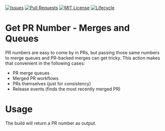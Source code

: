 <!-- Badges -->
[![Issues](https://img.shields.io/github/issues/bcgov/action-get-pr)](/../../issues)
[![Pull Requests](https://img.shields.io/github/issues-pr/bcgov/action-get-pr)](/../../pulls)
[![MIT License](https://img.shields.io/github/license/bcgov/action-get-pr.svg)](/LICENSE)
[![Lifecycle](https://img.shields.io/badge/Lifecycle-Experimental-339999)](https://github.com/bcgov/repomountie/blob/master/doc/lifecycle-badges.md)

# Get PR Number - Merges and Queues

PR numbers are easy to come by in PRs, but passing those same numbers to merge queues and PR-backed merges can get tricky. This action makes that convenient in the following cases:
* PR merge queues
* Merged PR workflows
* PRs themselves (just for consistency)
* Release events (finds the most recently merged PR)

# Usage

The build will return a PR number as output.
